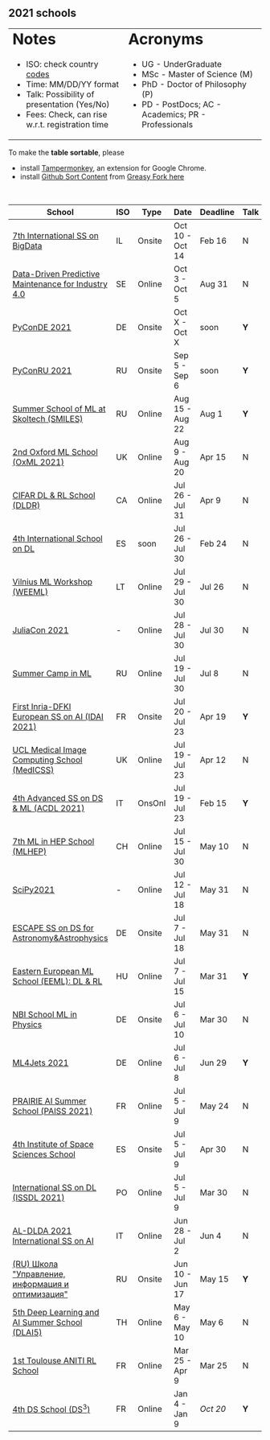 ## 2021 schools  

<link rel="stylesheet" type="text/css" media="all" href="custom.css" />
  
<table border="0">
 <tr>
    <td><b style="font-size:30px">Notes</b></td>
    <td><b style="font-size:30px">Acronyms</b></td>
 </tr>
 <tr>
    <td>
      
  * ISO: check country [codes](https://countrycode.org/)
  * Time: MM/DD/YY  format  
  * Talk: Possibility of presentation (Yes/No)  
  * Fees: Check, can rise w.r.t. registration time
  
   </td>
    <td>
          
  * UG - UnderGraduate
  * MSc - Master of Science (M)
  * PhD - Doctor of Philosophy (P)
  * PD - PostDocs; AC - Academics; PR - Professionals 
  
   </td>
 </tr>
</table>
  
To make the **table sortable**, please 
- install [Tampermonkey](https://chrome.google.com/webstore/detail/tampermonkey/dhdgffkkebhmkfjojejmpbldmpobfkfo), an extension for Google Chrome.  
- install [Github Sort Content](https://github.com/Mottie/GitHub-userscripts/wiki/GitHub-sort-content) from [Greasy Fork here](https://greasyfork.org/en/scripts/21373-github-sort-content)  

&nbsp;  

School | ISO | Type | Date | Deadline |  Talk | Fees (Aid) 
---    | --- | ---  |  --- | ---      | ---   | --- 
[7th International SS on BigData](https://irdta.eu/bigdat2021s/)                           | IL | Onsite | Oct 10 - Oct 14 | Feb 16 |  N  | 460/550€ (N) 
[Data-Driven Predictive Maintenance for Industry 4.0](https://hh.se/PMSummerSchool)        | SE | Online | Oct 3  - Oct 5  | Aug 31 |  N  | 50/80€ (Y)
[PyConDE 2021](https://de.pycon.org/)                                                      | DE | Onsite | Oct X  - Oct X  |  soon  |**Y**| soon 
[PyConRU 2021](https://pycon.ru/)                                                          | RU | Onsite | Sep 5  - Sep 6  |  soon  |**Y**| 14000 RUB 
[Summer School of ML at Skoltech (SMILES)](https://smiles.skoltech.ru/school)              | RU | Online | Aug 15 - Aug 22 | Aug 1  |**Y**| **FREE**
[2nd Oxford ML School (OxML 2021)](www.oxfordml.school)                                     | UK | Online | Aug 9  - Aug 20 | Apr 15 |  N  | £60/120/300 (Y)
[CIFAR DL & RL School (DLDR)](https://dlrl.ca/)                                            | CA | Online | Jul 26 - Jul 31 | Apr 9  |  N  | 75CAD (N) |
[4th International School on DL](https://irdta.eu/deeplearn2021s/)                         | ES |  soon  | Jul 26 - Jul 30 | Feb 24 |  N  | 460/550€ (N)
[Vilnius ML Workshop (WEEML)](https://workshops.eeml.eu/)                                  | LT | Online | Jul 29 - Jul 30 | Jul 26 |  N  | **FREE**
[JuliaCon 2021](https://juliacon.org/2021)                                                 | -  | Online | Jul 28 - Jul 30 | Jul 30 |  N  | **FREE** 
[Summer Camp in ML](en.itmo.ru/en/viewjep/3/15/Summer_Camp_in_Machine_Learning_2021.htm)   | RU | Online | Jul 19 - Jul 30 | Jul 8  |  N  | 245€ (N) 
[First Inria-DFKI European SS on AI (IDAI 2021)](https://idessai.inria.fr/)                | FR | Onsite | Jul 20 - Jul 23 | Apr 19 |**Y**| 360€ (N) 
[UCL Medical Image Computing School (MedICSS)](https://medicss.cs.ucl.ac.uk/)              | UK | Online | Jul 19 - Jul 23 | Apr 12 |  N  | £50/70 (N)
[4th Advanced SS on DS & ML (ACDL 2021)](https://acdl2021.icas.cc/])                       | IT | OnsOnl | Jul 19 - Jul 23 | Feb 15 |**Y**| 290/580€ (N) 
[7th ML in HEP School (MLHEP)](https://indico.cern.ch/event/1025052)                       | CH | Online | Jul 15 - Jul 30 | May 10 |  N  | 80CHF (Y)
[SciPy2021](https://www.scipy2021.scipy.org/)                                              | -  | Online | Jul 12 - Jul 18 | May 31 |  N  | 50/125$ (Y) 
[ESCAPE SS on DS for Astronomy&Astrophysics](https://indico.in2p3.fr/event/20306/overview) | DE | Onsite | Jul 7  - Jul 18 | May 31 |  N  | **FREE** 
[Eastern European ML School (EEML): DL & RL](https://www.eeml.eu/)                         | HU | Online | Jul 7  - Jul 15 | Mar 31 |**Y**| **FREE**
[NBI School ML in Physics](https://indico.nbi.ku.dk/event/1309/)                           | DE | Onsite | Jul 6  - Jul 10 | Mar 30 |  N  | 135€ (Y)
[ML4Jets 2021](https://indico.cern.ch/event/980214/)                                       | DE | Online | Jul 6  - Jul 8  | Jun 29 |**Y**| **FREE**
[PRAIRIE AI Summer School (PAISS 2021)](https://project.inria.fr/paiss/)                   | FR | Online | Jul 5  - Jul 9  | May 24 |  N  | **FREE**
[4th Institute of Space Sciences School](https://indico.ice.csic.es/event/26/)             | ES | Onsite | Jul 5  - Jul 9  | Apr 30 |  N  | 60€ (N)
[International SS on DL (ISSDL 2021)](https://2021.dl-lab.eu/)                             | PO | Online | Jul 5  - Jul 9  | Mar 30 |  N  | 45/59$ (N)
[AL-DLDA 2021 International SS on AI](https://www.ip4fvg.it/summer-school/)                | IT | Online | Jun 28 - Jul 2  | Jun 4  |  N  | 200/500€ (Y)
[(RU) Школа "Управление, информация и оптимизация"](https://ssopt.org/)                    | RU | Onsite | Jun 10 - Jun 17 | May 15 |**Y**| **FREE**
[5th Deep Learning and AI Summer School (DLAI5)](deeplearningandaiwinterschool.github.io/) | TH | Online | May 6  - May 10 | May 6  |  N  | **FREE**
[1st Toulouse ANITI RL School](https://rlvs.aniti.fr/)                                     | FR | Online | Mar 25 - Apr 9  | Mar 25 |  N  | **FREE**
[4th DS School (DS<sup>3</sup>)](https://www.ds3-datascience-polytechnique.fr/)            | FR | Online | Jan 4  - Jan 9  |*Oct 20*|**Y**| 50/200€ (Aid: N)
